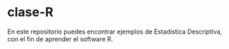 # clase-R

En este repositorio puedes encontrar ejemplos de Estadística Descriptiva, con el fin de aprender el software R.

